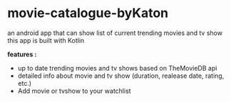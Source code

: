 # movie-catalogue-byKaton
an android app that can show list of current trending movies and tv show
this app is built with Kotlin

**features :** 
* up to date trending movies and tv shows based on TheMovieDB api
* detailed info about movie and tv show (duration, realease date, rating, etc.)
* Add movie or tvshow to your watchlist

